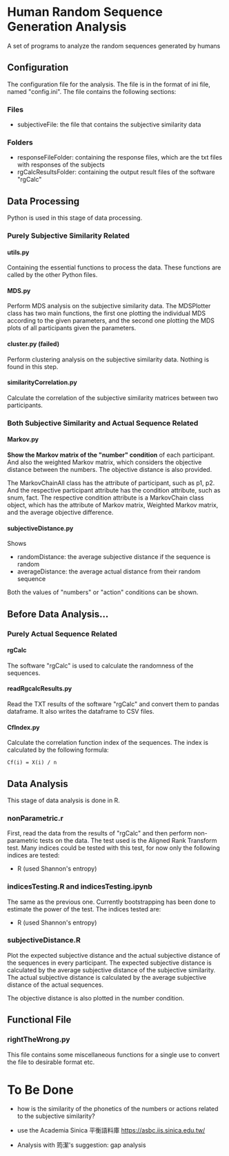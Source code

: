 # Human Random Sequence Generation Analysis

A set of programs to analyze the random sequences generated by humans

## Configuration

The configuration file for the analysis. The file is in the format of ini file, named "config.ini". The file contains the following sections:

### Files
- subjectiveFile: the file that contains the subjective similarity data

### Folders
- responseFileFolder: containing the response files, which are the txt files with responses of the subjects
- rgCalcResultsFolder: containing the output result files of the software "rgCalc"

## Data Processing

Python is used in this stage of data processing.

### Purely Subjective Similarity Related

#### utils.py

Containing the essential functions to process the data. These functions are called by the other Python files.

#### MDS.py

Perform MDS analysis on the subjective similarity data. The MDSPlotter class has two main functions, the first one plotting the individual MDS according to the given parameters, and the second one plotting the MDS plots of all participants given the parameters.

#### cluster.py (failed)

Perform clustering analysis on the subjective similarity data. Nothing is found in this step.

#### similarityCorrelation.py

Calculate the correlation of the subjective similarity matrices between two participants.

### Both Subjective Similarity and Actual Sequence Related

#### Markov.py

**Show the Markov matrix of the "number" condition** of each participant. And also the weighted Markov matrix, which considers the objective distance between the numbers. The objective distance is also provided.

The MarkovChainAll class has the attribute of participant, such as p1, p2. And the respective participant attribute has the condition attribute, such as snum, fact. The respective condition attribute is a MarkovChain class object, which has the attribute of Markov matrix, Weighted Markov matrix, and the average objective difference. 

#### subjectiveDistance.py

Shows
- randomDistance: the average subjective distance if the sequence is random
- averageDistance: the average actual distance from their random sequence

Both the values of "numbers" or "action" conditions can be shown. 

## Before Data Analysis...

### Purely Actual Sequence Related
 
#### rgCalc

The software "rgCalc" is used to calculate the randomness of the sequences.

#### readRgcalcResults.py

Read the TXT results of the software "rgCalc" and convert them to pandas dataframe. It also writes the dataframe to CSV files.

#### CfIndex.py

Calculate the correlation function index of the sequences. The index is calculated by the following formula:

```
Cf(i) = X(i) / n  
```

## Data Analysis

This stage of data analysis is done in R.

### nonParametric.r

First, read the data from the results of "rgCalc" and then perform non-parametric tests on the data. The test used is the Aligned Rank Transform test. Many indices could be tested with this test, for now only the following indices are tested:
- R (used Shannon's entropy)

### indicesTesting.R and indicesTesting.ipynb

The same as the previous one. Currently bootstrapping has been done to estimate the power of the test. The indices tested are:
- R (used Shannon's entropy)

### subjectiveDistance.R

Plot the expected subjective distance and the actual subjective distance of the sequences in every participant. The expected subjective distance is calculated by the average subjective distance of the subjective similarity. The actual subjective distance is calculated by the average subjective distance of the actual sequences.

The objective distance is also plotted in the number condition.

## Functional File

### rightTheWrong.py

This file contains some miscellaneous functions for a single use to convert the file to desirable format etc.

# To Be Done

- how is the similarity of the phonetics of the numbers or actions related to the subjective similarity?

- use the Academia Sinica 平衡語料庫 https://asbc.iis.sinica.edu.tw/

- Analysis with 筠潔's suggestion: gap analysis

